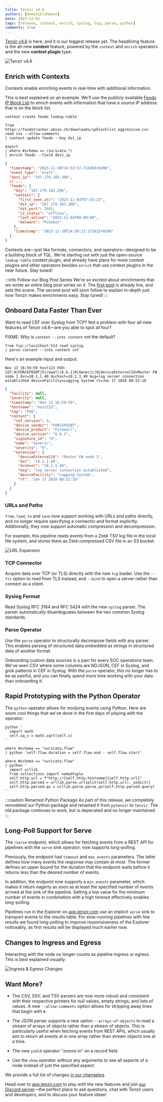 ```yaml
---
title: Tenzir v4.6
authors: [dominiklohmann]
date: 2023-12-01
tags: [release, context, enrich, syslog, tcp, parse, python]
comments: true
---
```


[Tenzir v4.6](https://github.com/tenzir/tenzir/releases/tag/v4.6.0) is here, and
it is our biggest release yet. The headlining feature is the all-new **context**
feature, powered by the `context` and `enrich` operators and the new **context
plugin** type.

![Tenzir v4.6](tenzir-v4.6.excalidraw.svg)

<!-- truncate -->

## Enrich with Contexts

Contexts enable enriching events in real-time with additional information.

This is best explained on an example. We'll use the publicly available [Feodo IP
Block List](https://feodotracker.abuse.ch) to enrich events with information
that have a source IP address that is on the block list.

```text {0} title="Create a 'lookup-table' context named 'feodo'"
context create feodo lookup-table
```

```text {0} title="Fill the 'feodo' context with information"
from https://feodotracker.abuse.ch/downloads/ipblocklist_aggressive.csv read csv --allow-comments
| context update feodo --key dst_ip
```

```text {0} title="Enrich Suricata events with the 'feodo' context"
export
| where #schema == /suricata.*/
| enrich feodo --field dest_ip
```

```json {0} title="Possible output"
{
  "timestamp": "2023-11-30T14:52:57.716360+0200",
  "event_type": "alert",
  "dest_ip": "167.179.103.206",
  // ...
  "feodo": {
    "key": "167.179.103.206",
    "context": {
      "first_seen_utc": "2023-11-03T07:55:23",
      "dst_ip": "167.179.103.206",
      "dst_port": 2083,
      "c2_status": "offline",
      "last_online": "2023-11-03T00:00:00",
      "malware": "Pikabot"
    },
    "timestamp": "2023-11-30T14:58:23.172832+0200"
  }
}
```

Contexts are—just like formats, connectors, and operators—designed to be a
building block of TQL. We're starting out with just the open-source
`lookup-table` context plugin, and already have plans for more context plugins
and other operators besides `enrich` that use context plugins in the near
future. Stay tuned!

:::info Follow our Blog Post Series
We're so excited about enrichments that we wrote an entire blog post series on
it. The [first post](/blog/enrichment-complexity-in-the-wild) is already live,
and sets the scene. The second post will soon follow to explain in-depth just
how Tenzir makes enrichments easy. Stay tuned!
:::

## Onboard Data Faster Than Ever

Want to read CEF over Syslog from TCP? Not a problem with four all-new features
of Tenzir v4.6—are you able to spot all four?

FIXME: Why is `content --into content` not the default?

```
from tcp://localhost:514 read syslog
| parse content --into content cef
```

Here's an example input and output:

```syslog {0} title="Input"
Nov 13 16:59:59 host123 FOO: CEF:0|FORCEPOINT|Firewall|6.6.1|0|Generic|0|deviceExternalId=Master FW node 1 dvc=10.1.1.40 dvchost=10.1.1.40 msg=log server connection established deviceFacility=Logging System rt=Jan 17 2020 08:52:10
```

```json {0} title="Output"
{
  "facility": null,
  "severity": null,
  "timestamp": "Nov 13 16:59:59",
  "hostname": "host123",
  "tag": "FOO",
  "content": {
    "cef_version": 0,
    "device_vendor": "FORCEPOINT",
    "device_product": "Firewall",
    "device_version": "6.6.1",
    "signature_id": "0",
    "name": "Generic",
    "severity": "0",
    "extension": {
      "deviceExternalId": "Master FW node 1",
      "dvc": "10.1.1.40",
      "dvchost": "10.1.1.40",
      "msg": "log server connection established",
      "deviceFacility": "Logging System",
      "rt": "Jan 17 2020 08:52:10"
    }
  }
}
```

### URLs and Paths

`from`, `load`, `to` and `save` now support working with URLs and paths
directly, and no longer require specifying a connector and format explicitly.
Additionally, they now support automatic compression and decompression.
  
For example, this pipeline reads events from a Zeek TSV log file in the local
file system, and stores them as Zstd-compressed CSV file in an S3 bucket:

![URL Expansion](tenzir-v4.6-url-expansion.excalidraw.svg)

### TCP Connector

Acquire data over TCP (or TLS) directly with the new `tcp` loader. Use the
`--tls` option to read from TLS instead, and `--bind` to open a server rather
than connect as a client.

### Syslog Format

Read Syslog RFC 3164 and RFC 5424 with the new `syslog` parser. The parser
automatically disambiguates between the two common Syslog standards.

### Parse Operator

Use the `parse` operator to structurally decompose fields with any parser. This
enables parsing of structured data embedded as strings in structured data of
another format.

Onboarding custom data sources is a pain for every SOC operations team. We've
seen CSV where some columns are NDJSON, CEF in Syslog, and grok patterns in CEF
in Syslog. With the `parse` operator, this no longer has to be as painful, and
you can finally spend more time working with your data than onboarding it.

## Rapid Prototyping with the Python Operator

The `python` operator allows for modying events using Python. Here are soom cool
things that we've done in the first days of playing with the operator:

```text {0} title="Calculate the square root of a field"
python '
  import math
  self.sq_x = math.sqrt(self.x)
'
```

```text {0} title="Add a duration field to Suricata flow events"
where #schema == "suricata.flow"
| python 'self.flow.duration = self.flow.end - self.flow.start'
```

```text {0} title="Parse a URL into components"
where #schema == "suricata.flow"
| python '
  import urllib
  from collections import namedtuple
  self.http.url = f"http://{self.http.hostname}{self.http.url}"
  self.http.parsed = urllib.parse.urlsplit(self.http.url)._asdict()
  self.http.parsed.qs = urllib.parse.parse_qs(self.http.parsed.query)
'
```

:::caution Renamed Python Package
As part of this release, we completely remodeled our Python package and renamed
it from `pytenzir` to `tenzir`. The old package continues to work, but is
depecated and no longer maintained.
:::

## Long-Poll Support for Serve

The `/serve` endpoint, which allows for fetching events from a REST API for
pipelines with the `serve` sink operator, now supports long-polling.

Previously, the endpoint had `timeout` and `max_events` parameters. The latter
defines how many events the response may contain at most. The former defines an
upper bound for the duration that the endpoint waits before it returns less than
the desired number of events.

In addition, the endpoint now supports a `min_events` parameter, which makes it
return eagerly as soon as at least the specified number of events arrived at the
sink of the pipeline. Setting a low value for the minimum number of events in
combination with a high timeout effectively enables long-polling.

Pipelines run in the Explorer on [app.tenzir.com](https://app.tenzir.com) use an
implicit `serve` sink to transport events to the results table. For slow-running
pipelines with few results we found long-polling to improve responsiveness of
the Explorer noticeably, as first results will be displayed much earlier now.

## Changes to Ingress and Egress

Interacting with the node no longer counts as pipeline ingress or egress. This
is best explained visually:

![Ingress & Egress Changes](tenzir-v4.6-ingress-egress-changes.excalidraw.svg)

## Want More?

- The CSV, SSV, and TSV parsers are now more robust and consistent with their
  respective printers for null values, empty strings, and lists of values. A new
  `--allow-comments` option allows for stripping away lines that begin with `#`.

- The JSON parser supports a new option `--arrays-of-objects` to read a stream
  of arrays of objects rather than a stream of objects. This is particularly
  useful when fetching events from REST APIs, which usually aim to return all
  events at in one array rather than stream objects one at a time.

- The new `yield` operator "zooms in" on a record field.

- Use the `show` operator without any arguments to see all aspects of a node
  instead of just the specified aspect.

We provide a full list of changes [in our changelog](/changelog#v460).

Head over to [app.tenzir.com](https://app.tenzir.com) to play with the new
features and join [our Discord server](/discord)—the perfect place to ask
questions, chat with Tenzir users and developers, and to discuss your feature
ideas!
